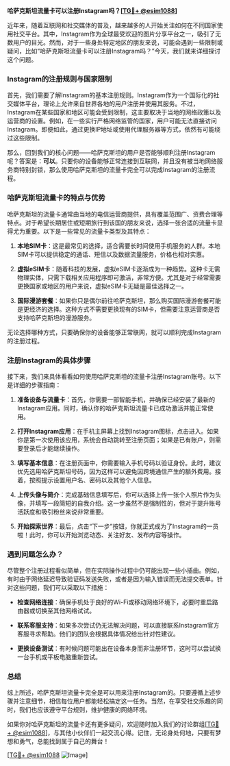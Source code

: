 **哈萨克斯坦流量卡可以注册Instagram吗？[[TG💪+ @esim1088](https://t.me/s/esim1088)]**

近年来，随着互联网和社交媒体的普及，越来越多的人开始关注如何在不同国家使用社交平台。其中，Instagram作为全球最受欢迎的图片分享平台之一，吸引了无数用户的目光。然而，对于一些身处特定地区的朋友来说，可能会遇到一些限制或疑问，比如“哈萨克斯坦流量卡可以注册Instagram吗？”今天，我们就来详细探讨这个问题。

### Instagram的注册规则与国家限制

首先，我们需要了解Instagram的基本注册规则。Instagram作为一个国际化的社交媒体平台，理论上允许来自世界各地的用户注册并使用其服务。不过，Instagram在某些国家和地区可能会受到限制，这主要取决于当地的网络政策以及运营商的设置。例如，在一些实行严格网络监管的国家，用户可能无法直接访问Instagram。即便如此，通过更换IP地址或使用代理服务器等方式，依然有可能绕过这些限制。

那么，回到我们的核心问题——哈萨克斯坦的用户是否能够顺利注册Instagram呢？答案是：**可以**。只要你的设备能够正常连接到互联网，并且没有被当地网络服务商特别封锁，那么使用哈萨克斯坦的流量卡完全可以完成Instagram的注册流程。

### 哈萨克斯坦流量卡的特点与优势

哈萨克斯坦的流量卡通常由当地的电信运营商提供，具有覆盖范围广、资费合理等特点。对于希望长期居住或短期旅行到该国的朋友来说，选择一张合适的流量卡显得尤为重要。以下是一些常见的流量卡类型及其特点：

1. **本地SIM卡**：这是最常见的选择，适合需要长时间使用手机服务的人群。本地SIM卡可以提供稳定的通话、短信以及数据流量服务，价格也相对实惠。
   
2. **虚拟eSIM卡**：随着科技的发展，虚拟eSIM卡逐渐成为一种趋势。这种卡无需物理实体，只需下载相关应用程序即可激活，非常方便。尤其是对于经常需要更换国家或地区的用户来说，虚拟eSIM卡无疑是最佳选择之一。

3. **国际漫游套餐**：如果你只是偶尔前往哈萨克斯坦，那么购买国际漫游套餐可能是更经济的选择。这种方式不需要更换现有的SIM卡，但需要注意运营商是否支持哈萨克斯坦的漫游服务。

无论选择哪种方式，只要确保你的设备能够正常联网，就可以顺利完成Instagram的注册过程。

### 注册Instagram的具体步骤

接下来，我们来具体看看如何使用哈萨克斯坦的流量卡注册Instagram账号。以下是详细的步骤指南：

1. **准备设备与流量卡**：首先，你需要一部智能手机，并确保已经安装了最新的Instagram应用。同时，确认你的哈萨克斯坦流量卡已成功激活并能正常使用。

2. **打开Instagram应用**：在手机主屏幕上找到Instagram图标，点击进入。如果你是第一次使用该应用，系统会自动跳转至注册页面；如果是已有账户，则需要登录后才能继续操作。

3. **填写基本信息**：在注册页面中，你需要输入手机号码以验证身份。此时，建议优先选用哈萨克斯坦号码，因为这样可以避免因跨境通信产生的额外费用。接着，按照提示设置用户名、密码以及其他个人信息。

4. **上传头像与简介**：完成基础信息填写后，你可以选择上传一张个人照片作为头像，并填写一段简短的自我介绍。这一步虽然不是强制性的，但对于提升账号活跃度和吸引粉丝来说非常重要。

5. **开始探索世界**：最后，点击“下一步”按钮，你就正式成为了Instagram的一员啦！此时，你可以开始浏览动态、关注好友、发布内容等操作。

### 遇到问题怎么办？

尽管整个注册过程看似简单，但在实际操作过程中仍可能出现一些小插曲。例如，有时由于网络延迟导致验证码发送失败，或者是因为输入错误而无法提交表单。针对这些问题，我们可以采取以下措施：

- **检查网络连接**：确保手机处于良好的Wi-Fi或移动网络环境下，必要时重启路由器或切换至其他网络试试。
  
- **联系客服支持**：如果多次尝试仍无法解决问题，可以直接联系Instagram官方客服寻求帮助。他们的团队会根据具体情况给出针对性建议。

- **更换设备测试**：有时候问题可能出在设备本身而非注册环节，这时可以尝试换一台手机或平板电脑重新尝试。

### 总结

综上所述，哈萨克斯坦流量卡完全是可以用来注册Instagram的。只要遵循上述步骤并注意细节，相信每位用户都能轻松搞定这一任务。当然，在享受社交乐趣的同时，我们也应该遵守平台规则，维护健康的网络环境。

如果你对哈萨克斯坦的流量卡还有更多疑问，欢迎随时加入我们的讨论群组[[TG💪+ @esim1088](https://t.me/s/esim1088)]，与其他小伙伴们一起交流心得。记住，无论身处何地，只要有梦想和勇气，总能找到属于自己的舞台！

[[TG💪+ @esim1088](https://t.me/s/esim1088) ![Image](https://i.postimg.cc/4NQfJmqS/Snipaste-2025-05-13-00-14-12.png)]